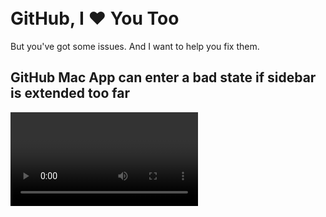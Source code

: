 <title>Let's Make GitHub Better, Together</title>
<link href="//netdna.bootstrapcdn.com/twitter-bootstrap/2.2.1/css/bootstrap-combined.min.css" rel="stylesheet">
<style type="text/css">body { margin: 10px; }</style>

GitHub, I <span class="love">❤</span> You Too
=============================================
But you've got some issues. And I want to help you fix them.


GitHub Mac App can enter a bad state if sidebar is extended too far
-------------------------------------------------------------------

<video controls src="./video/github_mac_app_resizing_bug.mov">

**Fix:** Set a limit on how far out the sidebar can extend, to avoid this problematic state from ever occurring.


Gists that have zero stars have a broken link (404)
---------------------------------------------------

<video controls src="./video/github_mac_app_resizing_bug.mov">

**Fix:** When there are zero stars, link to <u>https://gist.github.com/`username`/`gist_id`/stars</u> rather than <u>https://gist.github.com/`username`/false</u>.


Different defaults for indent settings all over the place
---------------------------------------------------------

![](./img/default_indent_settings_github.png)

![](./img/default_indent_settings_gist.png)

**Fix:** Make consistent default values for indent mode and indent size.

**Pro-level:** If your defaults aren't my preferred defaults, let me [override](https://github.com/shurcooL/preferences.content/blob/master/README.toml) your defaults in GitHub settings. Personally, I like tabs of size 4.
